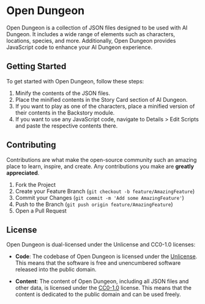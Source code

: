 # Open Dungeon

Open Dungeon is a collection of JSON files designed to be used with AI Dungeon. It includes a wide range of elements such as characters, locations, species, and more. Additionally, Open Dungeon provides JavaScript code to enhance your AI Dungeon experience.

## Getting Started

To get started with Open Dungeon, follow these steps:

1. Minify the contents of the JSON files.
2. Place the minified contents in the Story Card section of AI Dungeon.
3. If you want to play as one of the characters, place a minified version of their contents in the Backstory module.
4. If you want to use any JavaScript code, navigate to Details > Edit Scripts and paste the respective contents there.

## Contributing

Contributions are what make the open-source community such an amazing place to learn, inspire, and create. Any contributions you make are **greatly appreciated**.

1. Fork the Project
2. Create your Feature Branch (`git checkout -b feature/AmazingFeature`)
3. Commit your Changes (`git commit -m 'Add some AmazingFeature'`)
4. Push to the Branch (`git push origin feature/AmazingFeature`)
5. Open a Pull Request

## License

Open Dungeon is dual-licensed under the Unlicense and CC0-1.0 licenses:

- **Code**: The codebase of Open Dungeon is licensed under the [Unlicense](https://unlicense.org/). This means that the software is free and unencumbered software released into the public domain.

- **Content**: The content of Open Dungeon, including all JSON files and other data, is licensed under the [CC0-1.0](https://creativecommons.org/publicdomain/zero/1.0/) license. This means that the content is dedicated to the public domain and can be used freely.